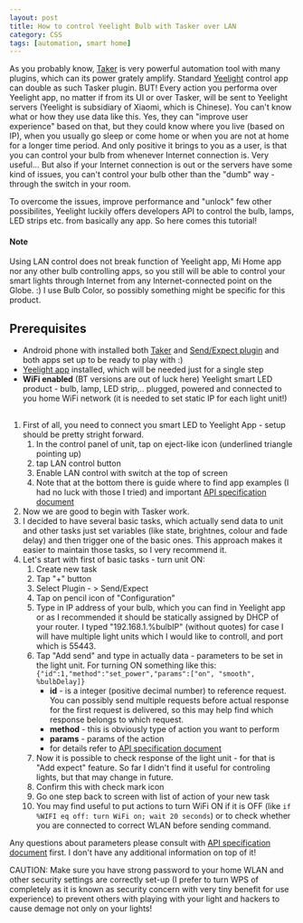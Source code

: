 ```yaml
---
layout: post
title: How to control Yeelight Bulb with Tasker over LAN
category: CSS
tags: [automation, smart home]
---
```


[api-spec-doc]: http://www.yeelight.com/download/Yeelight_Inter-Operation_Spec.pdf "document describing methods and parameters to control light unit"

As you probably know, [Taker](https://play.google.com/store/apps/details?id=net.dinglisch.android.taskerm) is very powerful automation tool with many plugins, which can its power grately amplify. Standard [Yeelight](https://play.google.com/store/apps/details?id=com.yeelight.cherry) control app can double as such Tasker plugin. BUT! Every action you performa over Yeelight app, no matter if from its UI or over Tasker, will be sent to Yeelight servers (Yeelight is subsidiary of Xiaomi, which is Chinese). You can't know what or how they use data like this. Yes, they can "improve user experience" based on that, but they could know where you live (based on IP), when you usually go sleep or come home or when you are not at home for a longer time period. And only positive it brings to you as a user, is that you can control your bulb from whenever Internet connection is. Very useful... But also if your Internet connection is out or the servers have some kind of issues, you can't control your bulb other than the "dumb" way - through the switch in your room.

To overcome the issues, improve performance and "unlock" few other possibilites, Yeelight luckily offers developers API to control the bulb, lamps, LED strips etc. from basically any app. So here comes this tutorial!

#### Note
Using LAN control does not break function of Yeelight app, Mi Home app nor any other bulb controlling apps, so you still will be able to control your smart lights through Internet from any Internet-connected point on the Globe. :)
I use Bulb Color, so possibly something might be specific for this product.


## Prerequisites
- Android phone with installed both [Taker](https://play.google.com/store/apps/details?id=net.dinglisch.android.taskerm) and [Send/Expect plugin](https://play.google.com/store/apps/details?id=com.asif.plugin.sendexpect) and both apps set up to be ready to play with :)
- [Yeelight app](https://play.google.com/store/apps/details?id=com.yeelight.cherry) installed, which will be needed just for a single step
- **WiFi enabled** (BT versions are out of luck here) Yeelight smart LED product - bulb, lamp, LED strip,.. plugged, powered and connected to you home WiFi network (it is needed to set static IP for each light unit!)


## 
1. First of all, you need to connect you smart LED to Yeelight App - setup should be pretty stright forward.
	1. In the control panel of unit, tap on eject-like icon (underlined triangle pointing up)
	1. tap LAN control button
	1. Enable LAN control with switch at the top of screen
	1. Note that at the bottom there is guide where to find app examples (I had no luck with those I tried) and important [API specification document][api-spec-doc]
1. Now we are good to begin with Tasker work.
1. I decided to have several basic tasks, which actually send data to unit and other tasks just set variables (like state, brightnes, colour and fade delay) and then trigger one of the basic ones. This approach makes it easier to maintain those tasks, so I very recommend it.
1. Let's start with first of basic tasks - turn unit ON:
	1. Create new task
	1. Tap "+" button
	1. Select Plugin - > Send/Expect
	1. Tap on pencil icon of "Configuration"
	1. Type in IP address of your bulb, which you can find in Yeelight app or as I recommended it should be statically assigned by DHCP of your router. I typed "192.168.1.%bulbIP" (without quotes) for case I will have multiple light units which I would like to controll, and port which is 55443.
	1. Tap "Add send" and type in actually data - parameters to be set in the light unit. For turning ON something like this: `{"id":1,"method":"set_power","params":["on", "smooth", %bulbDelay]}`
		- **id** - is a integer (positive decimal number) to reference request. You can possibly send multiple requests before actual response for the first request is delivered, so this may help find which response belongs to which request.
		- **method** - this is obviously type of action you want to perform
		- **params** - params of the action
		- for details refer to [API specification document][api-spec-doc]
	1. Now it is possible to check response of the light unit - for that is "Add expect" feature. So far I didn't find it useful for controling lights, but that may change in future.
	1. Confirm this with check mark icon
	1. Go one step back to screen with list of action of your new task
	1. You may find useful to put actions to turn WiFi ON if it is OFF (like `if %WIFI eq off: turn WiFi on; wait 20 seconds`) or to check whether you are connected to correct WLAN before sending command.

Any questions about parameters please consult with [API specification document][api-spec-doc] first. I don't have any additional information on top of it!

CAUTION: Make sure you have strong password to your home WLAN and other security settings are correctly set-up (I prefer to turn WPS of completely as it is known as security concern with very tiny benefit for use experience) to prevent others with playing with your light and hackers to cause demage not only on your lights!

<!-- TODO:
     - write post about security concern - https://hackernoon.com/inside-the-bulb-adventures-in-reverse-engineering-smart-bulb-firmware-1b81ce2694a6
     - do a translation to Czech
     - add affiliate links to foreign shops and also to czeh shops on czech translation
     -->